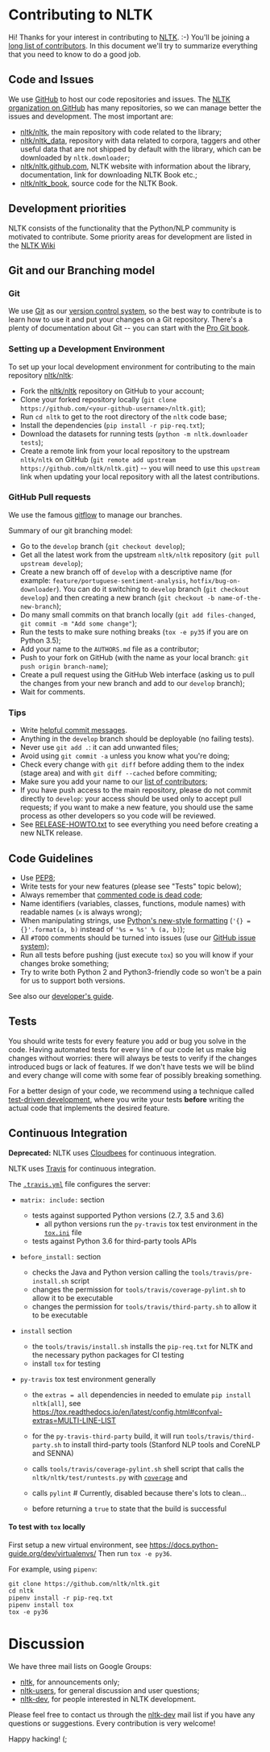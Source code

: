 # Contributing to NLTK

Hi! Thanks for your interest in contributing to [NLTK](http://www.nltk.org/).
:-) You'll be joining a [long list of contributors](https://github.com/nltk/nltk/blob/develop/AUTHORS.md).
In this document we'll try to summarize everything that you need to know to
do a good job.


## Code and Issues

We use [GitHub](https://www.github.com/) to host our code repositories and
issues. The [NLTK organization on GitHub](https://github.com/nltk) has many
repositories, so we can manage better the issues and development. The most
important are:

- [nltk/nltk](https://github.com/nltk/nltk/), the main repository with code
  related to the library;
- [nltk/nltk_data](https://github.com/nltk/nltk_data), repository with data
  related to corpora, taggers and other useful data that are not shipped by
  default with the library, which can be downloaded by `nltk.downloader`;
- [nltk/nltk.github.com](https://github.com/nltk/nltk.github.com), NLTK website
  with information about the library, documentation, link for downloading NLTK
  Book etc.;
- [nltk/nltk_book](https://github.com/nltk/nltk_book), source code for the NLTK
  Book.

## Development priorities

NLTK consists of the functionality that the Python/NLP community is motivated to contribute.
Some priority areas for development are listed in the [NLTK Wiki](https://github.com/nltk/nltk/wiki#development)

## Git and our Branching model

### Git

We use [Git](http://git-scm.com/) as our [version control
system](http://en.wikipedia.org/wiki/Revision_control), so the best way to
contribute is to learn how to use it and put your changes on a Git repository.
There's a plenty of documentation about Git -- you can start with the [Pro Git
book](http://git-scm.com/book/).


### Setting up a Development Environment

To set up your local development environment for contributing to the main
repository [nltk/nltk](https://github.com/nltk/nltk/):

- Fork the [nltk/nltk](https://github.com/nltk/nltk/) repository on GitHub
  to your account;
- Clone your forked repository locally
  (`git clone https://github.com/<your-github-username>/nltk.git`);
- Run `cd nltk` to get to the root directory of the `nltk` code base;
- Install the dependencies (`pip install -r pip-req.txt`);
- Download the datasets for running tests
  (`python -m nltk.downloader tests`);
- Create a remote link from your local repository to the
  upstream `nltk/nltk` on GitHub
  (`git remote add upstream https://github.com/nltk/nltk.git`) --
  you will need to use this `upstream` link when updating your local repository
  with all the latest contributions.

### GitHub Pull requests

We use the famous
[gitflow](http://nvie.com/posts/a-successful-git-branching-model/) to manage our
branches.

Summary of our git branching model:
- Go to the `develop` branch (`git checkout develop`);
- Get all the latest work from the upstream `nltk/nltk` repository
  (`git pull upstream develop`);
- Create a new branch off of `develop` with a descriptive name (for example:
  `feature/portuguese-sentiment-analysis`, `hotfix/bug-on-downloader`). You can
  do it switching to `develop` branch (`git checkout develop`) and then
  creating a new branch (`git checkout -b name-of-the-new-branch`);
- Do many small commits on that branch locally (`git add files-changed`,
  `git commit -m "Add some change"`);
- Run the tests to make sure nothing breaks
  (`tox -e py35` if you are on Python 3.5);
- Add your name to the `AUTHORS.md` file as a contributor;
- Push to your fork on GitHub (with the name as your local branch:
  `git push origin branch-name`);
- Create a pull request using the GitHub Web interface (asking us to pull the
  changes from your new branch and add to our `develop` branch);
- Wait for comments.


### Tips

- Write [helpful commit
  messages](http://robots.thoughtbot.com/5-useful-tips-for-a-better-commit-message).
- Anything in the `develop` branch should be deployable (no failing tests).
- Never use `git add .`: it can add unwanted files;
- Avoid using `git commit -a` unless you know what you're doing;
- Check every change with `git diff` before adding them to the index (stage
  area) and with `git diff --cached` before commiting;
- Make sure you add your name to our [list of contributors](https://github.com/nltk/nltk/blob/develop/AUTHORS.md);
- If you have push access to the main repository, please do not commit directly
  to `develop`: your access should be used only to accept pull requests; if you
  want to make a new feature, you should use the same process as other
  developers so you code will be reviewed.
- See [RELEASE-HOWTO.txt](RELEASE-HOWTO.txt) to see everything you
  need before creating a new NLTK release.


## Code Guidelines

- Use [PEP8](http://www.python.org/dev/peps/pep-0008/);
- Write tests for your new features (please see "Tests" topic below);
- Always remember that [commented code is dead
  code](http://www.codinghorror.com/blog/2008/07/coding-without-comments.html);
- Name identifiers (variables, classes, functions, module names) with readable
  names (`x` is always wrong);
- When manipulating strings, use [Python's new-style
  formatting](http://docs.python.org/library/string.html#format-string-syntax)
  (`'{} = {}'.format(a, b)` instead of `'%s = %s' % (a, b)`);
- All `#TODO` comments should be turned into issues (use our
  [GitHub issue system](https://github.com/nltk/nltk/issues));
- Run all tests before pushing (just execute `tox`) so you will know if your
  changes broke something;
- Try to write both Python 2 and Python3-friendly code so won't be a pain for
  us to support both versions.

See also our [developer's
guide](https://github.com/nltk/nltk/wiki/Developers-Guide).


## Tests

You should write tests for every feature you add or bug you solve in the code.
Having automated tests for every line of our code let us make big changes
without worries: there will always be tests to verify if the changes introduced
bugs or lack of features. If we don't have tests we will be blind and every
change will come with some fear of possibly breaking something.

For a better design of your code, we recommend using a technique called
[test-driven development](https://en.wikipedia.org/wiki/Test-driven_development),
where you write your tests **before** writing the actual code that implements
the desired feature.


## Continuous Integration

**Deprecated:** NLTK uses [Cloudbees](https://nltk.ci.cloudbees.com/) for continuous integration.

NLTK uses [Travis](https://travis-ci.org/nltk/nltk/) for continuous integration. 

The [`.travis.yml`](https://github.com/nltk/nltk/blob/travis/.travis.yml) file configures the server:

 - `matrix: include:` section 
   - tests against supported Python versions (2.7, 3.5 and 3.6) 
     - all python versions run the `py-travis` tox test environment in the [`tox.ini`](https://github.com/nltk/nltk/blob/travis/tox.ini#L105) file
   - tests against Python 3.6 for third-party tools APIs

 - `before_install:` section 
   - checks the Java and Python version calling the `tools/travis/pre-install.sh` script
   - changes the permission for `tools/travis/coverage-pylint.sh` to allow it to be executable
   - changes the permission for `tools/travis/third-party.sh` to allow it to be executable
   
 - `install` section
   - the `tools/travis/install.sh` installs the `pip-req.txt` for NLTK and the necessary python packages for CI testing
   - install `tox` for testing
    
 - `py-travis` tox test environment generally 
   - the `extras = all` dependencies in needed to emulate `pip install nltk[all]`, see https://tox.readthedocs.io/en/latest/config.html#confval-extras=MULTI-LINE-LIST
   - for the `py-travis-third-party` build, it will run `tools/travis/third-party.sh` to install third-party tools (Stanford NLP tools and CoreNLP and SENNA)
   - calls `tools/travis/coverage-pylint.sh` shell script that calls the `nltk/nltk/test/runtests.py` with [`coverage`](https://pypi.org/project/coverage/) and 
   - calls `pylint` # Currently, disabled because there's lots to clean...

   - before returning a `true` to state that the build is successful
    
    
#### To test with `tox` locally

First setup a new virtual environment, see https://docs.python-guide.org/dev/virtualenvs/
Then run `tox -e py36`.

For example, using `pipenv`:

```
git clone https://github.com/nltk/nltk.git
cd nltk
pipenv install -r pip-req.txt
pipenv install tox
tox -e py36
```
 

# Discussion

We have three mail lists on Google Groups:

- [nltk][nltk-announce], for announcements only;
- [nltk-users][nltk-users], for general discussion and user questions;
- [nltk-dev][nltk-dev], for people interested in NLTK development.

Please feel free to contact us through the [nltk-dev][nltk-dev] mail list if
you have any questions or suggestions. Every contribution is very welcome!

Happy hacking! (;

[nltk-announce]: https://groups.google.com/forum/#!forum/nltk
[nltk-dev]: https://groups.google.com/forum/#!forum/nltk-dev
[nltk-users]: https://groups.google.com/forum/#!forum/nltk-users
